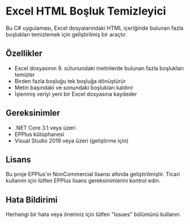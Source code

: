 # Excel HTML Boşluk Temizleyici

Bu C# uygulaması, Excel dosyalarındaki HTML içeriğinde bulunan fazla boşlukları temizlemek için geliştirilmiş bir araçtır.

## Özellikler

- Excel dosyasının 9. sütunundaki metinlerde bulunan fazla boşlukları temizler
- Birden fazla boşluğu tek boşluğa dönüştürür
- Metin başındaki ve sonundaki boşlukları kaldırır
- İşlenmiş veriyi yeni bir Excel dosyasına kaydeder

## Gereksinimler

- .NET Core 3.1 veya üzeri
- EPPlus kütüphanesi
- Visual Studio 2019 veya üzeri (geliştirme için)

## Lisans

Bu proje EPPlus'ın NonCommercial lisansı altında geliştirilmiştir. Ticari kullanım için lütfen EPPlus lisans gereksinimlerini kontrol edin.

## Hata Bildirimi

Herhangi bir hata veya öneriniz için lütfen "Issues" bölümünü kullanın.